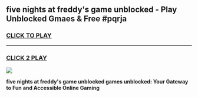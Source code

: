 
## five nights at freddy's game unblocked - Play Unblocked Gmaes & Free #pqrja
<h3>
<a href="https://premium.freeplayer.one?title=five_nights_at_freddy's_game_unblocked&ref=03M">CLICK TO PLAY</a></h3>
<hr>

<h3>
<a href="https://premium.freeplayer.one?title=five_nights_at_freddy's_game_unblocked&ref=03M">CLICK 2 PLAY</a>
  
</h3>

<a href="https://premium.freeplayer.one?title=five_nights_at_freddy's_game_unblocked&ref=03M"><img src="https://clearcache.store/games.png"></a>


**five nights at freddy's game unblocked games unblocked: Your Gateway to Fun and Accessible Online Gaming**

